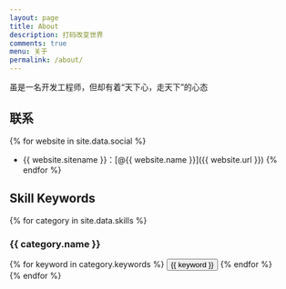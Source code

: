 ```yaml
---
layout: page
title: About
description: 打码改变世界
comments: true
menu: 关于
permalink: /about/
---
```


虽是一名开发工程师，但却有着“天下心，走天下”的心态

## 联系

{% for website in site.data.social %}
* {{ website.sitename }}：[@{{ website.name }}]({{ website.url }})
{% endfor %}

## Skill Keywords

{% for category in site.data.skills %}
### {{ category.name }}
<div class="btn-inline">
{% for keyword in category.keywords %}
<button class="btn btn-outline" type="button">{{ keyword }}</button>
{% endfor %}
</div>
{% endfor %}
